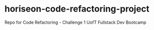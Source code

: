 # horiseon-code-refactoring-project
Repo for Code Refactoring - Challenge 1 UofT Fullstack Dev Bootcamp
